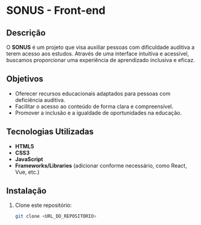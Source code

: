 # SONUS - Front-end

## Descrição

O **SONUS** é um projeto que visa auxiliar pessoas com dificuldade auditiva a terem acesso aos estudos. Através de uma interface intuitiva e acessível, buscamos proporcionar uma experiência de aprendizado inclusiva e eficaz.

## Objetivos

- Oferecer recursos educacionais adaptados para pessoas com deficiência auditiva.
- Facilitar o acesso ao conteúdo de forma clara e compreensível.
- Promover a inclusão e a igualdade de oportunidades na educação.

## Tecnologias Utilizadas

- **HTML5**
- **CSS3**
- **JavaScript**
- **Frameworks/Libraries** (adicionar conforme necessário, como React, Vue, etc.)

## Instalação

1. Clone este repositório:
   ```bash
   git clone <URL_DO_REPOSITORIO>
